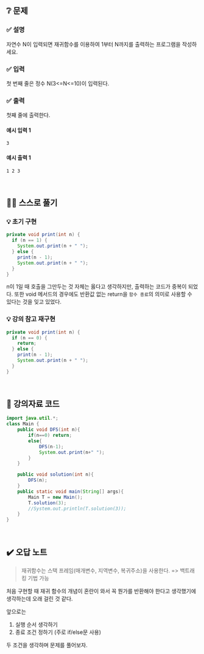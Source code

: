 ## ❔ 문제
### ✅ 설명
자연수 N이 입력되면 재귀함수를 이용하여 1부터 N까지를 출력하는 프로그램을 작성하세요.

### ✅ 입력
첫 번째 줄은 정수 N(3<=N<=10)이 입력된다.

### ✅ 출력
첫째 줄에 출력한다.

#### 예시 입력 1
```
3
```

#### 예시 출력 1
```
1 2 3
```

<br>

## ✍🏻 스스로 풀기

### 💡 초기 구현
``` java
private void print(int n) {
  if (n == 1) {
    System.out.print(n + " ");
  } else {
    print(n - 1);
    System.out.print(n + " ");
  }
}
```
n이 1일 때 호출을 그만두는 것 자체는 옳다고 생각하지만, 출력하는 코드가 중복이 되었다.
또한 void 메서드의 경우에도 반환값 없는 return을 `함수 종료`의 의미로 사용할 수 있다는 것을 잊고 있었다.

### 💡 강의 참고 재구현
``` java
private void print(int n) {
  if (n == 0) {
    return;
  } else {
    print(n - 1);
    System.out.print(n + " ");
  }
}
```

<br>

## 📖 강의자료 코드

``` java
import java.util.*;
class Main {
	public void DFS(int n){
		if(n==0) return;
		else{
			DFS(n-1);
			System.out.print(n+" ");
		}
	}

	public void solution(int n){
		DFS(n);
	}
	public static void main(String[] args){
		Main T = new Main();
		T.solution(3);
		//System.out.println(T.solution(3));
	}	
}
```

<br>

## ✔️ 오답 노트
> 재귀함수는 스택 프레임(매개변수, 지역변수, 복귀주소)을 사용한다. => 백트래킹 기법 가능

처음 구현할 때 재귀 함수의 개념이 혼란이 와서 꼭 뭔가를 반환해야 한다고 생각했기에 생각하는데 오래 걸린 것 같다.

앞으로는

1. 실행 순서 생각하기
2. 종료 조건 정하기 (주로 if/else문 사용)

두 조건을 생각하며 문제를 풀어보자.
